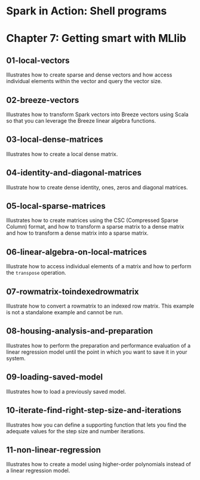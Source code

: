Spark in Action: Shell programs
===============================

# Chapter 7: Getting smart with MLlib

## 01-local-vectors
Illustrates how to create sparse and dense vectors and how access individual elements within the vector and query the vector size.

## 02-breeze-vectors
Illustrates how to transform Spark vectors into Breeze vectors using Scala so that you can leverage the Breeze linear algebra functions.

## 03-local-dense-matrices
Illustrates how to create a local dense matrix.

## 04-identity-and-diagonal-matrices
Illustrate how to create dense identity, ones, zeros and diagonal matrices.

## 05-local-sparse-matrices
Illustrates how to create matrices using the CSC (Compressed Sparse Column) format, and how to transform a sparse matrix to a dense matrix and how to transform a dense matrix into a sparse matrix.

## 06-linear-algebra-on-local-matrices
Illustrate how to access individual elements of a matrix and how to perform the `transpose` operation.

## 07-rowmatrix-toindexedrowmatrix
Illustrate how to convert a rowmatrix to an indexed row matrix. This example is not a standalone example and cannot be run.

## 08-housing-analysis-and-preparation
Illustrates how to perform the preparation and performance evaluation of a linear regression model until the point in which you want to save it in your system.

## 09-loading-saved-model
Illustrates how to load a previously saved model.

## 10-iterate-find-right-step-size-and-iterations
Illustrates how you can define a supporting function that lets you find the adequate values for the step size and number iterations.

## 11-non-linear-regression
Illustrates how to create a model using higher-order polynomials instead of a linear regression model.
